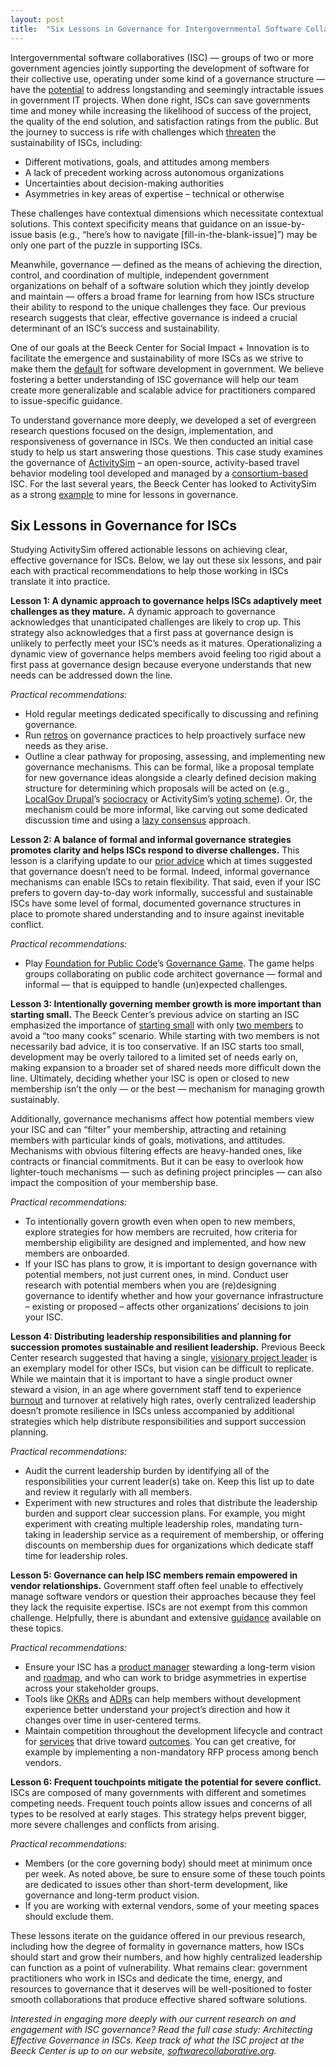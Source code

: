 ```yaml
---
layout: post
title:  "Six Lessons in Governance for Intergovernmental Software Collaboratives"
---
```


Intergovernmental software collaboratives (ISC) — groups of two or more government agencies jointly supporting the development of software for their collective use, operating under some kind of a governance structure — have the [potential](https://softwarecollaborative.org/2022/01/24/hypothesis.html#the-hypothesis) to address longstanding and seemingly intractable issues in government IT projects. When done right, ISCs can save governments time and money while increasing the likelihood of success of the project, the quality of the end solution, and satisfaction ratings from the public. But the journey to success is rife with challenges which [threaten](https://dl.acm.org/doi/10.1145/3511889) the sustainability of ISCs, including: 

* Different motivations, goals, and attitudes among members
* A lack of precedent working across autonomous organizations 
* Uncertainties about decision-making authorities 
* Asymmetries in key areas of expertise – technical or otherwise

These challenges have contextual dimensions which necessitate contextual solutions. This context specificity means that guidance on an issue-by-issue basis (e.g., “here’s how to navigate [fill-in-the-blank-issue]”) may be only one part of the puzzle in supporting ISCs. 

Meanwhile, governance — defined as the means of achieving the direction, control, and coordination of multiple, independent government organizations on behalf of a software solution which they jointly develop and maintain — offers a broad frame for learning from how ISCs structure their ability to respond to the unique challenges they face. Our previous research suggests that clear, effective governance is indeed a crucial determinant of an ISC’s success and sustainability. 

One of our goals at the Beeck Center for Social Impact + Innovation is to facilitate the emergence and sustainability of more ISCs as we strive to make them the [default](https://softwarecollaborative.org/2022/01/24/hypothesis.html#the-right-thing) for software development in government. We believe fostering a better understanding of ISC governance will help our team create more generalizable and scalable advice for practitioners compared to issue-specific guidance.

To understand governance more deeply, we developed a set of evergreen research questions focused on the design, implementation, and responsiveness of governance in ISCs. We then conducted an initial case study to help us start answering those questions. This case study examines the governance of [ActivitySim](https://activitysim.github.io/) – an open-source, activity-based travel behavior modeling tool developed and managed by a [consortium-based](https://www.sciencedirect.com/science/article/pii/S0740624X1630257X?via%3Dihub) ISC. For the last several years, the Beeck Center has looked to ActivitySim as a strong [example](https://beeckcenter.georgetown.edu/wp-content/uploads/2021/04/Sharing-Government-Software.pdf#page=11) to mine for lessons in governance.

## Six Lessons in Governance for ISCs

Studying ActivitySim offered actionable lessons on achieving clear, effective governance for ISCs. Below, we lay out these six lessons, and pair each with practical recommendations to help those working in ISCs translate it into practice.

**Lesson 1: A dynamic approach to governance helps ISCs adaptively meet challenges as they mature.** A dynamic approach to governance acknowledges that unanticipated challenges are likely to crop up. This strategy also acknowledges that a first pass at governance design is unlikely to perfectly meet your ISC’s needs as it matures. Operationalizing a dynamic view of governance helps members avoid feeling too rigid about a first pass at governance design because everyone understands that new needs can be addressed down the line.

*Practical recommendations:*
* Hold regular meetings dedicated specifically to discussing and refining governance.
* Run [retros](https://miro.com/guides/retrospectives/) on governance practices to help proactively surface new needs as they arise.
* Outline a clear pathway for proposing, assessing, and implementing new governance mechanisms. This can be formal, like a proposal template for new governance ideas alongside a clearly defined decision making structure for determining which proposals will be acted on (e.g., [LocalGov Drupal](https://localgovdrupal.org/about-lgd/governance)’s [sociocracy](https://www.youtube.com/watch?v=qEdUr91660U) or ActivitySim’s [voting scheme](https://github.com/ActivitySim/activitysim/wiki/Governance#decision-making)). Or, the mechanism could be more informal, like carving out some dedicated discussion time and using a [lazy consensus](https://medlabboulder.gitlab.io/democraticmediums/mediums/lazy_consensus/) approach.

**Lesson 2: A balance of formal and informal governance strategies promotes clarity and helps ISCs respond to diverse challenges.** This lesson is a clarifying update to our [prior advice](https://beeckcenter.georgetown.edu/wp-content/uploads/2021/04/Sharing-Government-Software_Final.pdf#page=9) which at times suggested that governance doesn’t need to be formal. Indeed, informal governance mechanisms can enable ISCs to retain flexibility. That said, even if your ISC prefers to govern day-to-day work informally, successful and sustainable ISCs have some level of formal, documented governance structures in place to promote shared understanding and to insure against inevitable conflict.

*Practical recommendations:*
* Play [Foundation for Public Code](https://publiccode.net/)’s [Governance Game](https://github.com/publiccodenet/governance-game). The game helps groups collaborating on public code architect governance — formal and informal — that is equipped to handle (un)expected challenges. 

**Lesson 3: Intentionally governing member growth is more important than starting small.** The Beeck Center’s previous advice on starting an ISC emphasized the importance of [starting small](https://beeckcenter.georgetown.edu/learning-from-failure-when-sharing-software-doesnt-work/) with only [two members](https://beeckcenter.georgetown.edu/wp-content/uploads/2021/04/Sharing-Government-Software_Final.pdf#page=10) to avoid a “too many cooks” scenario. While starting with two members is not necessarily bad advice, it is too conservative. If an ISC starts too small, development may be overly tailored to a limited set of needs early on, making expansion to a broader set of shared needs more difficult down the line. Ultimately, deciding whether your ISC is open or closed to new membership isn’t the only — or the best — mechanism for managing growth sustainably.

Additionally, governance mechanisms affect how potential members view your ISC and can “filter” your membership, attracting and retaining members with particular kinds of goals, motivations, and attitudes. Mechanisms with obvious filtering effects are heavy-handed ones, like contracts or financial commitments. But it can be easy to overlook how lighter-touch mechanisms — such as defining project principles — can also impact the composition of your membership base.

*Practical recommendations:*
* To intentionally govern growth even when open to new members, explore strategies for how members are recruited, how criteria for membership eligibility are designed and implemented, and how new members are onboarded. 
* If your ISC has plans to grow, it is important to design governance with potential members, not just current ones, in mind. Conduct user research with potential members when you are (re)designing governance to identify whether and how your governance infrastructure – existing or proposed – affects other organizations’ decisions to join your ISC.

**Lesson 4: Distributing leadership responsibilities and planning for succession promotes sustainable and resilient leadership.** Previous Beeck Center research suggested that having a single, [visionary project leader](https://beeckcenter.georgetown.edu/wp-content/uploads/2021/10/LocalGov-Drupal-Case-Study.pdf#page=4) is an exemplary model for other ISCs, but vision can be difficult to replicate. While we maintain that it is important to have a single product owner steward a vision, in an age where government staff tend to experience [burnout](https://journals.sagepub.com/doi/10.1177/0734371X221081508) and turnover at relatively high rates, overly centralized leadership doesn’t promote resilience in ISCs unless accompanied by additional strategies which help distribute responsibilities and support succession planning.

*Practical recommendations:*
* Audit the current leadership burden by identifying all of the responsibilities your current leader(s) take on. Keep this list up to date and review it regularly with all members. 
* Experiment with new structures and roles that distribute the leadership burden and support clear succession plans. For example, you might experiment with creating multiple leadership roles, mandating turn-taking in leadership service as a requirement of membership, or offering discounts on membership dues for organizations which dedicate staff time for leadership roles.

**Lesson 5: Governance can help ISC members remain empowered in vendor relationships.** Government staff often feel unable to effectively manage software vendors or question their approaches because they feel they lack the requisite expertise. ISCs are not exempt from this common challenge. Helpfully, there is abundant and extensive [guidance](https://agilebudgeting.org/#de-risking-custom-technology-projects) available on these topics.

*Practical recommendations:*
* Ensure your ISC has a [product manager](https://medium.com/the-u-s-digital-service/the-importance-of-product-management-in-government-b59933d01874) stewarding a long-term vision and [roadmap](https://product-guide.18f.gov/define/roadmap/), and who can work to bridge asymmetries in expertise across your stakeholder groups. 
* Tools like [OKRs](https://github.com/18F/objectives-and-key-results) and [ADRs](https://18f.gsa.gov/2021/07/06/architecture_decision_records_helpful_now_invaluable_later/) can help members without development experience better understand your project’s direction and how it changes over time in user-centered terms. 
* Maintain competition throughout the development lifecycle and contract for [services](https://agilebudgeting.org/plays/services/) that drive toward [outcomes](https://agilebudgeting.org/plays/outcomes/). You can get creative, for example by implementing a non-mandatory RFP process among bench vendors.

**Lesson 6: Frequent touchpoints mitigate the potential for severe conflict.** ISCs are composed of many governments with different and sometimes competing needs. Frequent touch points allow issues and concerns of all types to be resolved at early stages. This strategy helps prevent bigger, more severe challenges and conflicts from arising.

*Practical recommendations:*
* Members (or the core governing body) should meet at minimum once per week. As noted above, be sure to ensure some of these touch points are dedicated to issues other than short-term development, like governance and long-term product vision. 
* If you are working with external vendors, some of your meeting spaces should exclude them.

These lessons iterate on the guidance offered in our previous research, including how the degree of formality in governance matters, how ISCs should start and grow their numbers, and how highly centralized leadership can function as a point of vulnerability. What remains clear: government practitioners who work in ISCs and dedicate the time, energy, and resources to governance that it deserves will be well-positioned to foster smooth collaborations that produce effective shared software solutions.

*Interested in engaging more deeply with our current research on and engagement with ISC governance? Read the full case study: Architecting Effective Governance in ISCs. Keep track of what the ISC project at the Beeck Center is up to on our website, [softwarecollaborative.org](https://softwarecollaborative.org/).* 
